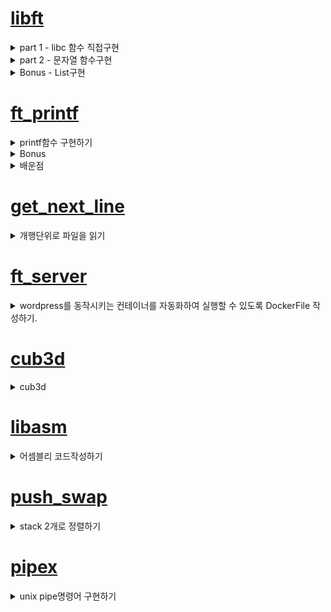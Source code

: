 # [libft](https://velog.io/@pawer/Libft) 

<details>
<summary>part 1 - libc 함수 직접구현</summary>
	<ul>
		<li>함수는 원본과 동일한 프로토타입 및 기능을 수행해야 한다. (man page 참조)</li>
		<li>직접 재 정의한 함수들은 실제 libc 함수와 성능적인 차이는 많이난다.</li>
	</ul>
</details>

<details>
<summary>part 2 - 문자열 함수구현</summary>
	<ul>
		<li>문자열 관련 함수 </li>
	</ul>
</details>

<details>
<summary>Bonus - List구현</summary>
	<ul>
		<li>LinkedList와 유사하다. 동일하다고는 볼 수 없다.</li>
		<li>특정 데이터 삭제시(ft_lstdelone) link가 유지되지 않는다.</li>
	</ul>
</details>
	
# [ft_printf](https://velog.io/@pawer/Printf)
<details>
<summary>printf함수 구현하기</summary>
	<ul>
		<li>서식문자 [cspdiuxX%] 구현</li>
		<li>flag [-0.*] 구현</li>
	</ul>
</details>
<details>
<summary>Bonus</summary>
	<ul>
		<li>서식문자 [nfge] 구현 => nf 구현, ge는 안함. </li>
		<li>flag [# +] 구현</li>
		<li>길이 [l ll h hh] 구현</li>
	</ul>
</details>

<details>
<summary>배운점</summary>
	<ul>
		<li>printf 구조 이해하기.</li>
		<li>가변인자 사용하기.</li>
		<li>컴퓨터에서 실수를 표현하는 방법(부동 소수점 표현방식)</li>
		<li>Bankers's Rounding</li>
	</ul>
</details>

# [get_next_line](https://velog.io/@pawer/getnextline)

<details>
<summary>개행단위로 파일을 읽기</summary>
	<ul>
		<li>read함수 이해하기. (buf에 fd의 내용을 BUFFER_SIZE만큼 읽는다.)</li>
		<li>static 키워드 이해하기.</li>
	</ul>
</details>

# [ft_server](https://velog.io/@pawer/FTSERVER)

<details>
<summary>wordpress를 동작시키는 컨테이너를 자동화하여 실행할 수 있도록 DockerFile 작성하기.</summary>
	<ul>
		<li>os => debian:buster</li>
		<li>web-server => nginx</li>
		<li>dbms => mariadb(mysql)</li>
		<li>CGI기능을 쓰기위한 프로그램 => php7.3-fpm</li>
		<li>php랑 mysql이랑 연동하는 프로그램 => php-mysql</li>
	</ul>
</details>

# [cub3d](https://velog.io/@pawer/Cub3d)

<details>
<summary>cub3d</summary>
	<ul>
		<li><a href="https://ko.wikipedia.org/wiki/OpenGL">OpenGL</a>을 활용하여, 3d그래픽 표현하기</li>
		<li>[레이케스팅](https://lodev.org/cgtutor/raycasting.html)구현</li>
	</ul>
</details>

# [libasm](https://velog.io/@pawer/libasm)
<details>
<summary>어셈블리 코드작성하기</summary>
	<ul>
		<li>64bit 어셈블리 코드를 intel문법 사용</li>
		<li>기본 함수 구현하기</li>
	</ul>
</details>

# [push_swap](https://velog.io/@pawer/pushswap)
<details>
<summary>stack 2개로 정렬하기</summary>
	<ul>
		<li>요구하는 stack명령어를 최소로 사용해야 함</li>
		<li>pa, pb => push기능 => ex) pa는 a스택 top의 데이터를 b스택 top으로 push 함 </li>
		<li>sa, sb => swap기능 => ex) sa는 a스택 최상위 데이터2개를 swap 함</li>
		<li>ra, rb => 위로 한칸씩 올리기 => ex) ra는 a스택 모든데이터의 위치를 한칸씩 위로 올림, 최상단 데이터는 최하단으로 감</li>
		<li>rra, rrb => 아래로 한칸씩 내리기 => ex) rra는 a스택 모든데이터의 위치를 한칸씩 아래로 내림, 최하단 데이터는 최상단으로 감</li>
	</ul>
</details>

# [pipex](https://velog.io/@pawer/)
<details>
<summary>unix pipe명령어 구현하기</summary>
	<ul>
		<li>입, 출력 스트림의 이해</li>
		<li>프로세스 fork</li>
	</ul>
</details>
